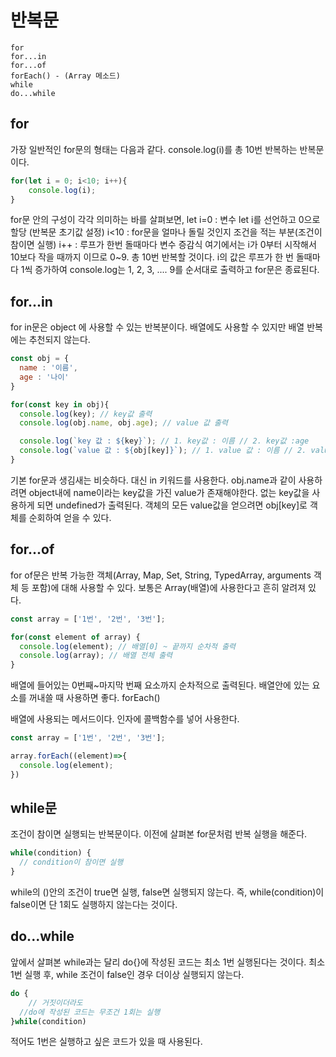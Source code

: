 # 반복문

    for
    for...in
    for...of
    forEach() - (Array 메소드)
    while
    do...while

## for

가장 일반적인 for문의 형태는 다음과 같다.
console.log(i)를 총 10번 반복하는 반복문이다.
```js
for(let i = 0; i<10; i++){
	console.log(i);
}
```
for문 안의 구성이 각각 의미하는 바를 살펴보면,
let i=0 : 변수 let i를 선언하고 0으로 할당 (반복문 초기값 설정)
i<10 : for문을 얼마나 돌릴 것인지 조건을 적는 부분(조건이 참이면 실행)
i++ : 루프가 한번 돌때마다 변수 증감식
여기에서는 i가 0부터 시작해서 10보다 작을 때까지 이므로 0~9. 총 10번 반복할 것이다.
i의 값은 루프가 한 번 돌때마다 1씩 증가하여 console.log는 1, 2, 3, .... 9를 순서대로 출력하고 for문은 종료된다.




## for...in
for in문은 object 에 사용할 수 있는 반복분이다.
배열에도 사용할 수 있지만 배열 반복에는 추천되지 않는다.

```js
const obj = {
  name : '이름',
  age : '나이'
}

for(const key in obj){
  console.log(key); // key값 출력
  console.log(obj.name, obj.age); // value 값 출력

  console.log(`key 값 : ${key}`); // 1. key값 : 이름 // 2. key값 :age
  console.log(`value 값 : ${obj[key]}`); // 1. value 값 : 이름 // 2. value값 : 나이
}
```

기본 for문과 생김새는 비슷하다. 대신 in 키워드를 사용한다.
obj.name과 같이 사용하려면 object내에 name이라는 key값을 가진 value가 존재해야한다.
없는 key값을 사용하게 되면 undefined가 출력된다.
객체의 모든 value값을 얻으려면 obj[key]로 객체를 순회하여 얻을 수 있다.



## for...of

for of문은 반복 가능한 객체(Array, Map, Set, String, TypedArray, arguments 객체 등 포함)에 대해 사용할 수 있다. 보통은 Array(배열)에 사용한다고 흔히 알려져 있다.

```js
const array = ['1번', '2번', '3번'];

for(const element of array) {
  console.log(element); // 배열[0] ~ 끝까지 순차적 출력
  console.log(array); // 배열 전체 출력
}
```
배열에 들어있는 0번째~마지막 번째 요소까지 순차적으로 출력된다.
배열안에 있는 요소를 꺼내쓸 때 사용하면 좋다.
forEach()

배열에 사용되는 메서드이다. 인자에 콜백함수를 넣어 사용한다.

```js
const array = ['1번', '2번', '3번'];

array.forEach((element)=>{
  console.log(element);
})
```





## while문

조건이 참이면 실행되는 반복문이다. 이전에 살펴본 for문처럼 반복 실행을 해준다.
```js
while(condition) {
  // condition이 참이면 실행
}
```
while의 ()안의 조건이 true면 실행, false면 실행되지 않는다.
즉, while(condition)이 false이면 단 1회도 실행하지 않는다는 것이다.


## do...while

앞에서 살펴본 while과는 달리 do{}에 작성된 코드는 최소 1번 실행된다는 것이다.
최소 1번 실행 후, while 조건이 false인 경우 더이상 실행되지 않는다.

```js
do {
	// 거짓이더라도
  //do에 작성된 코드는 무조건 1회는 실행
}while(condition)
```

적어도 1번은 실행하고 싶은 코드가 있을 때 사용된다.


